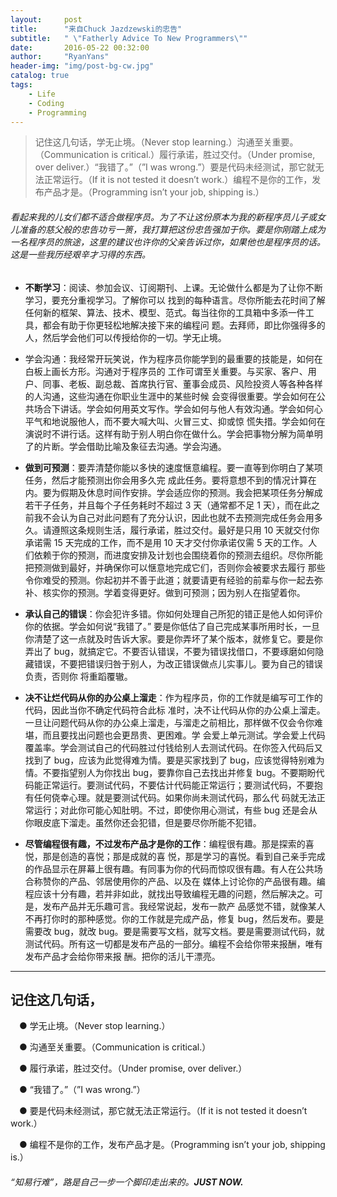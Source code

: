 ```yaml
---
layout:     post
title:      "来自Chuck Jazdzewski的忠告"
subtitle:   " \"Fatherly Advice To New Programmers\""
date:       2016-05-22 00:32:00
author:     "RyanYans"
header-img: "img/post-bg-cw.jpg"
catalog: true
tags:
    - Life
    - Coding
    - Programming
---
```


> 记住这几句话，学无止境。（Never stop learning.）沟通至关重要。（Communication is critical.）履行承诺，胜过交付。（Under promise, over deliver.）“我错了。”（”I was wrong.”）要是代码未经测试，那它就无法正常运行。（If it is not tested it doesn’t work.）编程不是你的工作，发布产品才是。（Programming isn’t your job, shipping is.）  
 

###### 看起来我的儿女们都不适合做程序员。为了不让这份原本为我的新程序员儿子或女儿准备的慈父般的忠告功亏一篑，我打算把这份忠告强加于你。要是你刚踏上成为一名程序员的旅途，这里的建议也许你的父亲告诉过你，如果他也是程序员的话。这是一些我历经艰辛才习得的东西。

* **不断学习**：阅读、参加会议、订阅期刊、上课。无论做什么都是为了让你不断学习，要充分重视学习。了解你可以 找到的每种语言。尽你所能去花时间了解任何新的框架、算法、技术、模型、范式。每当往你的工具箱中多添一件工具，都会有助于你更轻松地解决接下来的编程问 题。去拜师，即比你强得多的人，然后学会他们可以传授给你的一切。学无止境。  

* 学会沟通：我经常开玩笑说，作为程序员你能学到的最重要的技能是，如何在白板上画长方形。沟通对于程序员的 工作可谓至关重要。与买家、客户、用户、同事、老板、副总裁、首席执行官、董事会成员、风险投资人等各种各样的人沟通，这些沟通在你职业生涯中的某些时候 会变得很重要。学会如何在公共场合下讲话。学会如何用英文写作。学会如何与他人有效沟通。学会如何心平气和地说服他人，而不要大喊大叫、火冒三丈、抑或惊 慌失措。学会如何在演说时不讲行话。这样有助于别人明白你在做什么。学会把事物分解为简单明了的片断。学会借助比喻及象征去沟通。学会沟通。

* **做到可预测**：要弄清楚你能以多快的速度惬意编程。要一直等到你明白了某项任务，然后才能预测出你会用多久完 成此任务。要将意想不到的情况计算在内。要为假期及休息时间作安排。学会适应你的预测。我会把某项任务分解成若干子任务，并且每个子任务耗时不超过 3 天（通常都不足 1 天），而在此之前我不会认为自己对此问题有了充分认识，因此也就不去预测完成任务会用多久。请遵照这条规则生活，履行承诺，胜过交付。最好是只用 10 天就交付你承诺需 15 天完成的工作，而不是用 10 天才交付你承诺仅需 5 天的工作。人们依赖于你的预测，而进度安排及计划也会围绕着你的预测去组织。尽你所能把预测做到最好，并确保你可以惬意地完成它们，否则你会被要求去履行 那些令你难受的预测。你起初并不善于此道；就要请更有经验的前辈与你一起去弥补、核实你的预测。学着变得更好。做到可预测；因为别人在指望着你。

* **承认自己的错误**：你会犯许多错。你如何处理自己所犯的错正是他人如何评价你的依据。学会如何说“我错了。” 要是你低估了自己完成某事所用时长，一旦你清楚了这一点就及时告诉大家。要是你弄坏了某个版本，就修复它。要是你弄出了 bug，就搞定它。不要否认错误，不要为错误找借口，不要琢磨如何隐藏错误，不要把错误归咎于别人，为改正错误做点儿实事儿。要为自己的错误负责，否则你 将重蹈覆辙。

* **决不让烂代码从你的办公桌上溜走**：作为程序员，你的工作就是编写可工作的代码，因此当你不确定代码符合此标 准时，决不让代码从你的办公桌上溜走。一旦让问题代码从你的办公桌上溜走，与溜走之前相比，那样做不仅会令你难堪，而且要找出问题也会更昂贵、更困难。学 会爱上单元测试。学会爱上代码覆盖率。学会测试自己的代码胜过付钱给别人去测试代码。在你签入代码后又找到了 bug，应该为此觉得难为情。要是买家找到了 bug，应该觉得特别难为情。不要指望别人为你找出 bug，要靠你自己去找出并修复 bug。不要期盼代码能正常运行。要测试代码，不要估计代码能正常运行；要测试代码，不要抱有任何侥幸心理。就是要测试代码。如果你尚未测试代码，那么代 码就无法正常运行；对此你可能心知肚明。不过，即使你用心测试，有些 bug 还是会从你眼皮底下溜走。虽然你还会犯错，但是要尽你所能不犯错。

* **尽管编程很有趣，不过发布产品才是你的工作**：编程很有趣。那是探索的喜悦，那是创造的喜悦；那是成就的喜 悦，那是学习的喜悦。看到自己亲手完成的作品显示在屏幕上很有趣。有同事为你的代码而惊叹很有趣。有人在公共场合称赞你的产品、邻居使用你的产品、以及在 媒体上讨论你的产品很有趣。编程应该十分有趣，若并非如此，就找出导致编程无趣的问题，然后解决之。可是，发布产品并无乐趣可言。我经常说起，发布一款产 品感觉不错，就像某人不再打你时的那种感觉。你的工作就是完成产品，修复 bug，然后发布。要是需要改 bug，就改 bug。要是需要写文档，就写文档。要是需要测试代码，就测试代码。所有这一切都是发布产品的一部分。编程不会给你带来报酬，唯有发布产品才会给你带来报 酬。把你的活儿干漂亮。


--------------------------

## 记住这几句话，

　● 学无止境。（Never stop learning.）

　● 沟通至关重要。（Communication is critical.）

　● 履行承诺，胜过交付。（Under promise, over deliver.）

　● “我错了。”（”I was wrong.”）

　● 要是代码未经测试，那它就无法正常运行。（If it is not tested it doesn’t work.）

　● 编程不是你的工作，发布产品才是。（Programming isn’t your job, shipping is.）  


###### “知易行难”，路是自己一步一个脚印走出来的。**JUST NOW.**